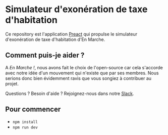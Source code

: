 # Simulateur d'exonération de taxe d'habitation

Ce repository est l'application [Preact](https://github.com/developit/preact) qui propulse le simulateur d'exonération
de taxe d'habitation d'En Marche.

## Comment puis-je aider ?

A *En Marche !*, nous avons fait le choix de l'open-source car cela s'accorde avec notre idée d'un mouvement qui
n'existe que par ses membres. Nous serions donc bien évidemment ravis que vous songiez à contribuer au projet.

Questions ? Besoin d'aide ? Rejoignez-nous dans notre [Slack](https://publicslack.com/slacks/en-marche-dev/invites/new).

## Pour commencer
* `npm install`
* `npm run dev`
